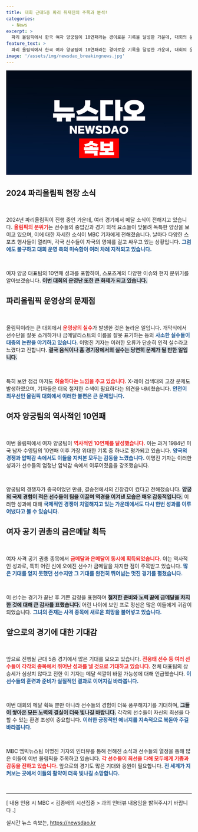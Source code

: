 ```yaml
---
title: 대회 근대5종 파리 취재진의 주목과 분석!
categories:
  - News
excerpt: >
  파리 올림픽에서 한국 여자 양궁팀이 10연패라는 경이로운 기록을 달성한 가운데, 대회의 운영 미숙함도 드러나고 있습니다. 엑스레이 검색대 고장과 실수로 인한 선수 소개 오류가 발생한 이 현장에서, 뜻밖의 메달 소식이 연이어 전해지고 있습니다.
feature_text: >
  파리 올림픽에서 한국 여자 양궁팀이 10연패라는 경이로운 기록을 달성한 가운데, 대회의 운영 미숙함도 드러나고 있습니다. 엑스레이 검색대 고장과 실수로 인한 선수 소개 오류가 발생한 이 현장에서, 뜻밖의 메달 소식이 연이어 전해지고 있습니다.
image: '/assets/img/newsdao_breakingnews.jpg'
---
```


<p><img src="/assets/img/newsdao_breakingnews.jpg" alt="flaretime 속보" /></p>

<h2 data-ke-size="size26">2024 파리올림픽 현장 소식</h2>

<p data-ke-size="size16">&nbsp;</p>

<p>2024년 파리올림픽이 진행 중인 가운데, 여러 경기에서 메달 소식이 전해지고 있습니다. <b><span style="color: #ee2323;">올림픽의 분위기</span></b>는 선수들의 중압감과 경기 외적 요소들이 맞물려 독특한 양상을 보이고 있으며, 이에 대한 자세한 소식이 MBC 기자에게 전해졌습니다. 날마다 다양한 스포츠 행사들이 열리며, 각국 선수들이 자국의 영예를 걸고 싸우고 있는 상황입니다. <b><span style="color: #1a5490;">그럼에도 불구하고 대회 운영 측의 미숙함이 여러 차례 지적되고 있습니다.</span></b></p>

<p data-ke-size="size16">&nbsp;</p>

<p>여자 양궁 대표팀의 10연패 성과를 포함하여, 스포츠계의 다양한 이슈와 현지 분위기를 알아보겠습니다. <b><span style="background-color: #21538527;">이번 대회의 운영난 또한 큰 화제가 되고 있습니다.</span></b></p>

<h2 data-ke-size="size26">파리올림픽 운영상의 문제점</h2>

<p data-ke-size="size16">&nbsp;</p>

<p>올림픽이라는 큰 대회에서 <b><span style="color: #ee2323;">운영상의 실수</span></b>가 발생한 것은 놀라운 일입니다. 개막식에서 선수단을 잘못 소개하거나 금메달리스트의 이름을 잘못 표기하는 등의 <b><span style="color: #1a5490;">사소한 실수들이 대중의 논란을 야기하고 있습니다.</span></b> 이명진 기자는 이러한 오류가 단순히 인적 실수라고 느꼈다고 전합니다. <b><span style="background-color: #21538527;">결국 음식이나 홈 경기장에서의 실수는 당연히 문제가 될 만한 일입니다.</span></b></p>

<p data-ke-size="size16">&nbsp;</p>

<p>특히 보안 점검 마저도 <b><span style="color: #ee2323;">허술하다는 느낌을 주고 있습니다.</span></b> X-레이 검색대의 고장 문제도 발생하였으며, 기자들은 더욱 철저한 수색이 필요하다는 의견을 내비쳤습니다. <b><span style="color: #1a5490;">안전이 최우선인 올림픽 대회에서 이러한 불편은 큰 문제입니다.</span></b></p>

<h2 data-ke-size="size26">여자 양궁팀의 역사적인 10연패</h2>

<p data-ke-size="size16">&nbsp;</p>

<p>이번 올림픽에서 여자 양궁팀이 <b><span style="color: #ee2323;">역사적인 10연패를 달성했습니다.</span></b> 이는 과거 1984년 미국 남자 수영팀의 10연패 이후 가장 위대한 기록 중 하나로 평가되고 있습니다. <b><span style="color: #1a5490;">양국의 경쟁과 압박감 속에서도 이들을 지켜본 모두는 감동을 느꼈습니다.</span></b> 이명진 기자는 이러한 성과가 선수들의 엄청난 압박감 속에서 이루어졌음을 강조했습니다.</p>

<p data-ke-size="size16">&nbsp;</p>

<p>양궁팀의 경쟁자가 중국이었던 만큼, 결승전에서의 긴장감이 컸다고 전해졌습니다. <b><span style="background-color: #21538527;">양궁의 국제 경험이 적은 선수들이 팀을 이끌며 역경을 이겨낸 모습은 매우 감동적입니다.</span></b> 이러한 성과에 대해 <b><span style="color: #1a5490;">국제적인 경쟁이 치열해지고 있는 가운데에서도 다시 한번 성과를 이루어냈다고 볼 수 있습니다.</span></b></p>

<h2 data-ke-size="size26">여자 공기 권총의 금은메달 획득</h2>

<p data-ke-size="size16">&nbsp;</p>

<p>여자 사격 공기 권총 종목에서 <b><span style="color: #ee2323;">금메달과 은메달이 동시에 획득되었습니다.</span></b> 이는 역사적인 성과로, 특히 어린 신예 오예진 선수가 금메달을 차지한 점이 주목받고 있습니다. <b><span style="color: #1a5490;">많은 기대를 얻지 못했던 선수지만 그 기대를 완전히 뛰어넘는 멋진 경기를 펼쳤습니다.</span></b></p>

<p data-ke-size="size16">&nbsp;</p>

<p>이 선수는 경기가 끝난 후 기쁜 감정을 표현하며 <b><span style="background-color: #21538527;">철저한 준비와 노력 끝에 금메달을 차지한 것에 대해 큰 감사를 표했습니다.</span></b> 어린 나이에 보인 프로 정신은 많은 이들에게 귀감이 되었습니다. <b><span style="color: #1a5490;">그녀의 존재는 사격 종목에 새로운 희망을 불어넣고 있습니다.</span></b></p>

<h2 data-ke-size="size26">앞으로의 경기에 대한 기대감</h2>

<p data-ke-size="size16">&nbsp;</p>

<p>앞으로 진행될 근대 5종 경기에서 많은 기대를 모으고 있습니다. <b><span style="color: #ee2323;">전웅태 선수 등 여러 선수들이 각각의 종목에서 뛰어난 성과를 낼 것으로 기대하고 있습니다.</span></b> 전체 대표팀의 상승세가 심상치 않다고 전한 이 기자는 메달 색깔이 바뀔 가능성에 대해 언급했습니다. <b><span style="color: #1a5490;">이 선수들의 훈련과 준비가 실질적인 결과로 이어지길 바라봅니다.</span></b></p>

<p data-ke-size="size16">&nbsp;</p>

<p>이번 대회의 메달 획득 뿐만 아니라 선수들의 경험이 더욱 풍부해지기를 기대하며, <b><span style="background-color: #21538527;">그들이 쌓아온 모든 노력의 결실이 더욱 빛나길 바랍니다.</span></b> 각각의 선수들이 자신의 최선을 다할 수 있는 환경 조성이 중요합니다. <b><span style="color: #1a5490;">이러한 긍정적인 에너지를 지속적으로 북돋아 주길 바라봅니다.</span></b></p>

<p data-ke-size="size16">&nbsp;</p>

<p>MBC 엠빅뉴스팀 이명진 기자의 인터뷰를 통해 전해진 소식과 선수들의 열정을 통해 많은 이들이 이번 올림픽을 주목하고 있습니다. <b><span style="color: #ee2323;">각 선수들이 최선을 다해 모두에게 기쁨과 감동을 전하고 있습니다.</span></b> 앞으로의 경기도 많은 기대와 응원이 필요합니다. <b><span style="color: #1a5490;">전 세계가 지켜보는 곳에서 이들의 활약이 더욱 빛나길 소망합니다.</span></b></p>

<p data-ke-size="size16">&nbsp;</p>

<hr />

<p data-ke-size="size16">[ 내용 인용 시 MBC < 김종배의 시선집중 > 과의 인터뷰 내용임을 밝혀주시기 바랍니다 .]</p>
실시간 뉴스 속보는, <a href="https://newsdao.kr" rel="dofollow">https://newsdao.kr</a>


